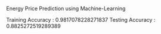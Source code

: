 Energy Price Prediction using Machine-Learning

Training Accuracy : 0.9817078228271837
Testing Accuracy : 0.8825272519289389
